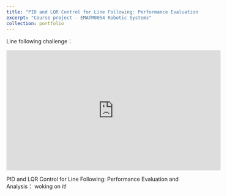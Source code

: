 ```yaml
---
title: "PID and LQR Control for Line Following: Performance Evaluation and Analysis"
excerpt: "Course project - EMATM0054 Robotic Systems"
collection: portfolio
---
```


Line following challenge：
<iframe width="560" height="315" src="https://www.youtube.com/embed/ppUrGDie5EU" title="YouTube video player" frameborder="0" allow="accelerometer; autoplay; clipboard-write; encrypted-media; gyroscope; picture-in-picture" allowfullscreen></iframe>

PID and LQR Control for Line Following: Performance Evaluation and Analysis：
woking on it!
